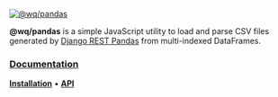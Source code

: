 [![@wq/pandas][logo]][docs]

**@wq/pandas** is a simple JavaScript utility to load and parse CSV files generated by [Django REST Pandas] from multi-indexed DataFrames.

### [Documentation][docs]

[**Installation**][installation]
&bull;
[**API**][api]

[logo]: https://django-rest-pandas.wq.io/images/@wq/pandas.svg
[docs]: https://django-rest-pandas.wq.io/@wq/pandas
[installation]: https://django-rest-pandas.wq.io/@wq/pandas#installation
[api]: https://django-rest-pandas.wq.io/@wq/pandas#api

[Django REST Pandas]: https://django-rest-pandas.wq.io/
